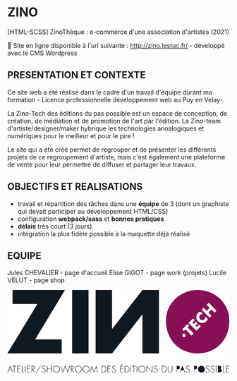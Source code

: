 # ZINO
[HTML-SCSS] ZinoThèque : e-commerce d'une association d'artistes (2021)

🚀 Site en ligne disponible à l'url suivante : http://zino.lestuc.fr/ - développé avec le CMS Wordpress

## PRESENTATION ET CONTEXTE

Ce site web a été réalisé dans le cadre d'un travail d'équipe durant ma formation - Licence professionnelle développement web au Puy en Velay-.

La Zino-Tech des éditions du pas possible est un espace de conception, de création, de médiation et de promotion de l'art par l'édition.
La Zino-team d'artiste/designer/maker hybrique les technologies anoalogiques et numériques pour le meilleur et pour le pire !

Le site qui a été créé permet de regrouper et de présenter les différents projets de ce regroupement d'artiste, mais c'est également une plateforme de vente pour leur permettre de diffuser et partager leur travaux.

## OBJECTIFS ET REALISATIONS

* travail et répartition des tâches dans une __équipe__ de 3 (dont un graphiste qui devait participer au développement HTML/CSS)
* configuration __webpack/sass__ et __bonnes pratiques__
* __délais__ très court (3 jours)
* intégration la plus fidèle possible à la maquette déjà réalisé

## EQUIPE

Jules CHEVALIER - page d'accueil
Elise GIGOT - page work (projets)
Lucile VELUT - page shop

![logo](https://github.com/luvelut/ZINO/blob/main/LogoZino.svg) 
